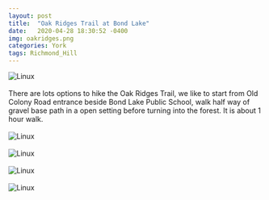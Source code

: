 ```yaml
---
layout: post
title:  "Oak Ridges Trail at Bond Lake"
date:   2020-04-28 18:30:52 -0400
img: oakridges.png
categories: York
tags: Richmond_Hill
---
```


![Linux]({{site.baseurl}}/images/oakridges.png)
<br>
<br>
There are lots options to hike the Oak Ridges Trail, we like to start from Old Colony Road entrance beside Bond Lake Public School, walk half way of gravel base path in a open setting before turning into the forest. It is about 1 hour walk.
<br>
<br>
![Linux]({{site.baseurl}}/images/oakridges2.jpg)
<br>
<br>
![Linux]({{site.baseurl}}/images/oakridges1.jpg)
<br>
<br>
![Linux]({{site.baseurl}}/images/oakridges3.jpg)
<br>
<br>
![Linux]({{site.baseurl}}/images/oakridges4.jpg)
